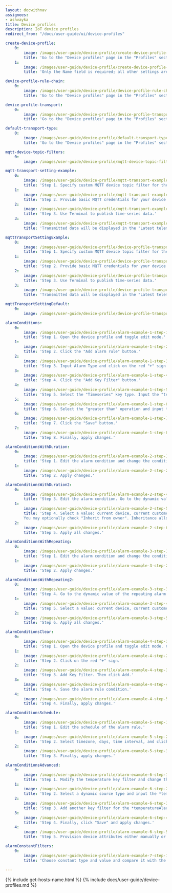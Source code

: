 ```yaml
---
layout: docwithnav
assignees:
- ashvayka
title: Device profiles
description: IoT device profiles
redirect_from: "/docs/user-guide/ui/device-profiles"

create-device-profile:
    0:
        image: /images/user-guide/device-profile/create-device-profile-1-ce.png
        title: 'Go to the "Device profiles" page in the "Profiles" section. Click the "+" icon in the upper-right corner and select "Create new device profile" from the dropdown menu.'
    1:
        image: /images/user-guide/device-profile/create-device-profile-2-ce.png
        title: 'Only the Name field is required; all other settings are optional. Click "Add" to create the device profile.'

device-profile-rule-chain:
    0:
        image: /images/user-guide/device-profile/device-profile-rule-chain-1-ce.png
        title: 'Go to the "Device profiles" page in the "Profiles" section. Click the "+" icon in the upper-right corner and select "Create new device profile" from the dropdown menu.'

device-profile-transport:
    0:
        image: /images/user-guide/device-profile/device-profile-transport-1-ce.png
        title: 'Go to the "Device profiles" page in the "Profiles" section. Click the "+" icon in the upper-right corner and select "Create new device profile" from the dropdown menu.'

default-transport-type:
    0:
        image: /images/user-guide/device-profile/default-transport-type-1-ce.png
        title: 'Go to the "Device profiles" page in the "Profiles" section. Click the "+" icon in the upper-right corner and select "Create new device profile" from the dropdown menu.'

mqtt-device-topic-filters:
    0:
        image: /images/user-guide/device-profile/mqtt-device-topic-filters-1-ce.png

mqtt-transport-setting-example:
    0:
        image: /images/user-guide/device-profile/mqtt-transport-example-1-ce.png
        title: 'Step 1. Specify custom MQTT device topic filter for the Device profile.'
    1:
        image: /images/user-guide/device-profile/mqtt-transport-example-2-ce.png
        title: 'Step 2. Provide basic MQTT credentials for your device with the client id &#39;c1&#39;, username &#39;t1&#39; and password &#39;secret&#39;.'
    2:
        image: /images/user-guide/device-profile/mqtt-transport-example-3-ce.png
        title: 'Step 3. Use Terminal to publish time-series data.'
    3:
        image: /images/user-guide/device-profile/mqtt-transport-example-4-ce.png
        title: 'Transmitted data will be displayed in the "Latest telemetry" tab of the device.'

mqttTransportSettingExample:
    0:
        image: /images/user-guide/device-profile/device-profile-transport-setting-mqtt-example-1-ce.png
        title: 'Step 1. Specify custom MQTT device topic filter for the Device profile.'
    1:
        image: /images/user-guide/device-profile/device-profile-transport-setting-mqtt-example-2-ce.png
        title: 'Step 2. Provide basic MQTT credentials for your device with the client id ‘c1’, username ‘t1’ and password ‘secret’.'
    2:
        image: /images/user-guide/device-profile/device-profile-transport-setting-mqtt-example-3-ce.png
        title: 'Step 3. Use Terminal to publish time-series data.'
    3:
        image: /images/user-guide/device-profile/device-profile-transport-setting-mqtt-example-4-ce.png
        title: 'Transmitted data will be displayed in the "Latest telemetry" tab of the device.'

mqttTransportSettingDefault:
    0:
        image: /images/user-guide/device-profile/device-profile-transport-setting-mqtt-1-ce.png

alarmСonditions:
    0:
        image: /images/user-guide/device-profile/alarm-example-1-step-1-ce.png
        title: 'Step 1. Open the device profile and toggle edit mode.'
    1:
        image: /images/user-guide/device-profile/alarm-example-1-step-2-ce.png
        title: 'Step 2. Click the "Add alarm rule" button.'
    2:
        image: /images/user-guide/device-profile/alarm-example-1-step-3-ce.png
        title: 'Step 3. Input Alarm Type and click on the red "+" sign.'
    3:
        image: /images/user-guide/device-profile/alarm-example-1-step-4-ce.png
        title: 'Step 4. Click the "Add Key Filter" button.'
    4:
        image: /images/user-guide/device-profile/alarm-example-1-step-5-ce.png
        title: 'Step 5. Select the "Timeseries" key type. Input the "temperature" key name. Change "Value type" to "Numeric". Click the "Add" button.'
    5:
        image: /images/user-guide/device-profile/alarm-example-1-step-6-ce.png
        title: 'Step 6. Select the "greater than" operation and input the threshold value. Click "Add".'
    6:
        image: /images/user-guide/device-profile/alarm-example-1-step-7-ce.png
        title: 'Step 7. Click the "Save" button.'
    7:
        image: /images/user-guide/device-profile/alarm-example-1-step-8-ce.png
        title: 'Step 8. Finally, apply changes.'

alarmСonditionsWithDuration:
    0:
        image: /images/user-guide/device-profile/alarm-example-2-step-1-ce.png
        title: 'Step 1. Edit the alarm condition and change the condition type to "Duration". Specify duration value and unit. Save the condition.'
    1:
        image: /images/user-guide/device-profile/alarm-example-2-step-2-ce.png
        title: 'Step 2. Apply changes.'

alarmСonditionsWithDuration2:
    0:
        image: /images/user-guide/device-profile/alarm-example-2-step-4-ce.png
        title: 'Step 3. Edit the alarm condition. Go to the dynamic value of the alarm delay by pressing the "Switch to dynamic value" button;'
    1:
        image: /images/user-guide/device-profile/alarm-example-2-step-5-ce.png
        title: 'Step 4. Select a value: current device, current customer or current tenant. And specify the attribute from which the alarm threshold value will be taken.
        You may optionally check "Inherit from owner". Inheritance allows to take the threshold value from customer if it is not set on the device level. If the attribute value is not set on both device and customer levels, rule will take the value from the tenant attributes;'
    2:
        image: /images/user-guide/device-profile/alarm-example-2-step-6-ce.png
        title: 'Step 5. Apply all changes.'

alarmСonditionsWithRepeating:
    0:
        image: /images/user-guide/device-profile/alarm-example-3-step-1-ce.png
        title: 'Step 1. Edit the alarm condition and change the condition type to "Repeating". Specify "3" as "Count of events" to trigger the alarm. This value will be used by default, if no attribute is set for your device. Save the condition.'
    1:
        image: /images/user-guide/device-profile/alarm-example-3-step-2-ce.png
        title: 'Step 2. Apply changes.'

alarmСonditionsWithRepeating2:
    0:
        image: /images/user-guide/device-profile/alarm-example-3-step-3-ce.png
        title: 'Step 4. Go to the dynamic value of the repeating alarm condition by pressing the "Switch to dynamic value" button;'
    1:
        image: /images/user-guide/device-profile/alarm-example-3-step-4-ce.png
        title: 'Step 5. Select a value: current device, current customer or current tenant. And specify the attribute from which the value will be taken, how many times the threshold value must be exceeded for an alarm to be triggered. You may optionally check "Inherit from owner". Inheritance allows to take the threshold value from customer if it is not set on the device level. If the attribute value is not set on both device and customer levels, rule will take the value from the tenant attributes;'
    2:
        image: /images/user-guide/device-profile/alarm-example-3-step-5-ce.png
        title: 'Step 6. Apply all changes.'

alarmСonditionsClear:
    0:
        image: /images/user-guide/device-profile/alarm-example-4-step-1-ce.png
        title: 'Step 1. Open the device profile and toggle edit mode. Click the "Add clear condition" button.'
    1:
        image: /images/user-guide/device-profile/alarm-example-4-step-2-ce.png
        title: 'Step 2. Click on the red "+" sign.'
    2:
        image: /images/user-guide/device-profile/alarm-example-4-step-3-ce.png
        title: 'Step 3. Add Key Filter. Then click Add.'
    3:
        image: /images/user-guide/device-profile/alarm-example-4-step-4-ce.png
        title: 'Step 4. Save the alarm rule condition.'
    4:
        image: /images/user-guide/device-profile/alarm-example-4-step-5-ce.png
        title: 'Step 4. Finally, apply changes.'

alarmСonditionsSchedule:
    0:
        image: /images/user-guide/device-profile/alarm-example-5-step-1-ce.png
        title: 'Step 1. Edit the schedule of the alarm rule.'
    1:
        image: /images/user-guide/device-profile/alarm-example-5-step-2-ce.png
        title: 'Step 2. Select timezone, days, time interval, and click "Save".'
    2:
        image: /images/user-guide/device-profile/alarm-example-5-step-3-ce.png
        title: 'Step 3. Finally, apply changes.'

alarmСonditionsAdvanced:
    0:
        image: /images/user-guide/device-profile/alarm-example-6-step-1-ce.png
        title: 'Step 1. Modify the temperature key filter and change the value type to dynamic.'
    1:
        image: /images/user-guide/device-profile/alarm-example-6-step-2-ce.png
        title: 'Step 2. Select a dynamic source type and input the *temperatureAlarmThreshold*, then click "Update". You may optionally check "Inherit from owner". Inheritance allows to take the threshold value from customer if it is not set on the device level. If the attribute value is not set on both device and customer levels, rule will take the value from the tenant attributes.'
    2:
        image: /images/user-guide/device-profile/alarm-example-6-step-3-ce.png
        title: 'Step 3. Add another key filter for the *temperatureAlarmFlag*, then click "Add".'
    3:
        image: /images/user-guide/device-profile/alarm-example-6-step-4-ce.png
        title: 'Step 4. Finally, click "Save" and apply changes.'
    4:
        image: /images/user-guide/device-profile/alarm-example-6-step-5-ce.png
        title: 'Step 5. Provision device attributes either manually or via the script.'

alarmСonstantFilters:
    0:
        image: /images/user-guide/device-profile/alarm-example-7-step-1-ce.png
        title: 'Choose constant type and value and compare it with the value of the tenant or customer attribute. Apply all changes.'
 
---
```


{% include get-hosts-name.html %}
{% include docs/user-guide/device-profiles.md %}